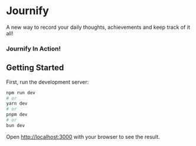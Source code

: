 
# Journify

A new way to record your daily thoughts, achievements and keep track of it all!

### Journify In Action!

## Getting Started
First, run the development server:

```bash
npm run dev
# or
yarn dev
# or
pnpm dev
# or
bun dev
```

Open [http://localhost:3000](http://localhost:3000) with your browser to see the result.


